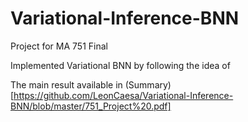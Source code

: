 # Variational-Inference-BNN

Project for MA 751 Final


Implemented Variational BNN by following the idea of 


The main result available in (Summary)[https://github.com/LeonCaesa/Variational-Inference-BNN/blob/master/751_Project%20.pdf]
